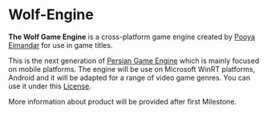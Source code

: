 Wolf-Engine
===========

<p>
<strong>The Wolf Game Engine</strong> is a cross-platform game engine created by <a href="http://pooya-eimandar.azurewebsites.net/">Pooya Eimandar</a> for use in game titles.
<p>
This is the next generation of <a href="https://persianengine.codeplex.com/">Persian Game Engine</a> which is mainly focused on mobile platforms. The engine will be use on Microsoft WinRT platforms, Android and it will be adapted for a range of video game genres. You can use it under this <a href="https://github.com/PooyaEimandar/WolfEngine/blob/master/LICENSE">License</a>.
</p>
</p>
More information about product will be provided after first Milestone.
</p>
